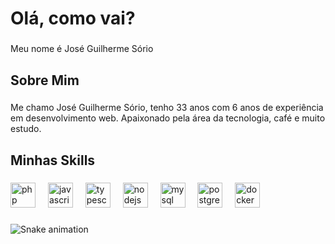 <h1 align="left">Olá,  como vai?</h1>

###

<p align="left">Meu nome é José Guilherme Sório</p>

###

<h2 align="left">Sobre Mim</h2>

###

<p align="left">Me chamo José Guilherme Sório, tenho 33 anos com 6 anos de experiência em desenvolvimento web. Apaixonado pela área da tecnologia, café e muito estudo.</p>

###

<h2 align="left">Minhas Skills</h2>

###

<div align="left">
  <img src="https://cdn.jsdelivr.net/gh/devicons/devicon/icons/php/php-original.svg" height="40" alt="php logo"  />
  <img width="12" />
  <img src="https://cdn.jsdelivr.net/gh/devicons/devicon/icons/javascript/javascript-original.svg" height="40" alt="javascript logo"  />
  <img width="12" />
  <img src="https://cdn.jsdelivr.net/gh/devicons/devicon/icons/typescript/typescript-original.svg" height="40" alt="typescript logo"  />
  <img width="12" />
  <img src="https://cdn.jsdelivr.net/gh/devicons/devicon/icons/nodejs/nodejs-original.svg" height="40" alt="nodejs logo"  />
  <img width="12" />
  <img src="https://cdn.jsdelivr.net/gh/devicons/devicon/icons/mysql/mysql-original.svg" height="40" alt="mysql logo"  />
  <img width="12" />
  <img src="https://cdn.jsdelivr.net/gh/devicons/devicon/icons/postgresql/postgresql-original.svg" height="40" alt="postgresql logo"  />
  <img width="12" />
  <img src="https://cdn.jsdelivr.net/gh/devicons/devicon/icons/docker/docker-original.svg" height="40" alt="docker logo"  />
</div>

###

![Snake animation](https://github.com/jgsorio/jgsorio/blob/output/github-contribution-grid-snake.gif)

###
